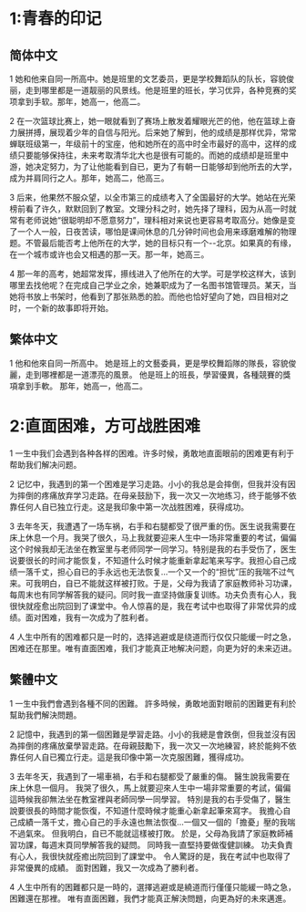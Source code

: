 # 1:青春的印记
## 简体中文
1 她和他来自同一所高中。她是班里的文艺委员，更是学校舞蹈队的队长，容貌俊丽，走到哪里都是一道靓丽的风景线。他是班里的班长，学习优异，各种竞赛的奖项拿到手软。那年，她高一，他高二。

2 在一次篮球比赛上，她一眼就看到了赛场上散发着耀眼光芒的他，他在篮球上奋力展拼搏，展现着少年的自信与阳光。后来她了解到，他的成绩是那样优异，常常蝉联班级第一，年级前十的宝座，他和她所在的高中时全市最好的高中，这样的成绩只要能够保持往，未来考取清华北大也是很有可能的。而她的成绩却是班里中游，她决定努力，为了让他能看到自已，更为了有朝一日能够却到他所去的大学，成为并肩同行之人。那年，她高二，他高三。

3 后来，他果然不服众望，以全市第三的成绩考入了全国最好的大学。她站在光荣榜前看了许久，默默回到了教室。文理分科之时，她先择了理科，因为从高一时就常有老师说她“很聪明却不愿意努力”，理科相对来说也更容易考取高分。她像是变了一个人一般，日夜苦读，哪怕是课间休息的几分钟时间也会用来琢磨难解的物理题。不管最后能否考上他所在的大学，她的目标只有一个--北京。如果真的有缘，在一个城市或许也会又相遇的那一天。那一年，她高三。

4 那一年的高考，她超常发挥，攃线进入了他所在的大学。可是学校这样大，该到哪里去找他呢？在完成自己学业之余，她兼职成为了一名图书馆管理员。某天，当她将书放上书架时，他看到了那张熟悉的脸。而他也恰好望向了她，四目相对之时，一个新的故事即将开始。

## 繁体中文
1 他和他來自同一所高中。 她是班上的文藝委員，更是學校舞蹈隊的隊長，容貌俊麗，走到哪裡都是一道漂亮的風景。 他是班上的班長，學習優異，各種競賽的獎項拿到手軟。 那年，她高一，他高二。

# 2:直面困难，方可战胜困难

1 一生中我们会遇到各种各样的困难。许多时候，勇敢地直面眼前的困难更有利于帮助我们解决问题。

2 记忆中，我遇到的第一个困难是学习走路。小小的我总是会摔倒，但我并没有因为摔倒的疼痛放弃学习走路。在母亲鼓励下，我一次又一次地练习，终于能够不依靠任何人自已独立行走。这是我印象中第一次战胜困难，获得成功。

3 去年冬天，我遭遇了一场车祸，右手和右腿都受了很严重的伤。医生说我需要在床上休息一个月。我哭了很久，马上我就要迎来人生中一场非常重要的考试，偏偏这个时候我却无法坐在教室里与老师同学一同学习。特别是我的右手受伤了，医生说要很长的时间才能恢复，不知道什么时候才能重新拿起笔来写字。我担心自己成绩一落千丈，担心自已的手永远也无法恢复...一个又一个的“担忧”压的我喘不过气来。可我明白，自已不能就这样被打败。于是，父母为我请了家庭教师补习功课，每周末也有同学解答我的疑问。同时我一直坚持做康复训练。功夫负责有心人，我很快就痊愈出院回到了课堂中。令人惊喜的是，我在考试中也取得了非常优异的成绩。面对困难，我有一次成为了胜利者。

4 人生中所有的困难都只是一时的，选择逃避或是绕道而行仅仅只能缓一时之急，困难还在那里。唯有直面困难，我们才能真正地解决问题，向更为好的未来迈进。

## 繁體中文
1 一生中我們會遇到各種不同的困難。 許多時候，勇敢地面對眼前的困難更有利於幫助我們解決問題。

2 記憶中，我遇到的第一個困難是學習走路。小小的我總是會跌倒，但我並沒有因為摔倒的疼痛放棄學習走路。在母親鼓勵下，我一次又一次地練習，終於能夠不依靠任何人自已獨立行走。這是我印像中第一次克服困難，獲得成功。

3 去年冬天，我遇到了一場車禍，右手和右腿都受了嚴重的傷。 醫生說我需要在床上休息一個月。 我哭了很久，馬上就要迎來人生中一場非常重要的考試，偏偏這時候我卻無法坐在教室裡與老師同學一同學習。 特別是我的右手受傷了，醫生說要很長的時間才能恢復，不知道什麼時候才能重心新拿起筆來寫字。 我擔心自己成績一落千丈，擔心自己的手永遠也無法恢復...一個又一個的「擔憂」壓的我喘不過氣來。 但我明白，自已不能就這樣被打敗。 於是，父母為我請了家庭教師補習功課，每週末頁同學解答我的疑問。 同時我一直堅持要做復健訓練。 功夫負責有心人，我很快就痊癒出院回到了課堂中。 令人驚訝的是，我在考試中也取得了非常優異的成績。 面對困難，我又一次成為了勝利者。

4 人生中所有的困難都只是一時的，選擇逃避或是繞道而行僅僅只能緩一時之急，困難還在那裡。 唯有直面困難，我們才能真正解決問題，向更為好的未來邁進。
